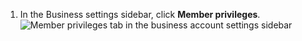 1. In the Business settings sidebar, click **Member privileges**. ![Member privileges tab in the business account settings sidebar](/assets/images/help/business-accounts/settings-member-privileges-tab.png)
